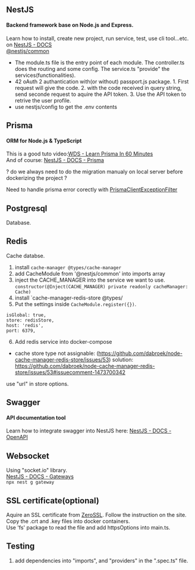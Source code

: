 ## NestJS

#### Backend framework base on Node.js and Express.

Learn how to install, create new project, run service, test, use cli tool...etc. on [NestJS - DOCS](https://docs.nestjs.com)  
[@nestjs/common](http://nestjs-doc.exceptionfound.com/index.html)

- The module.ts file is the entry point of each module. The controller.ts does the routing and some config. The service.ts "provide" the services(functionalities).
- 42 oAuth 2 authantication with(or without) passport.js package. 1. First request will give the code. 2. with the code received in query string, send seconde request to aquire the API token. 3. Use the API token to retrive the user profile.
- use nestjs/config to get the .env contents

## Prisma

#### ORM for Node.js & TypeScript

This is a good tuto video:[WDS - Learn Prisma In 60 Minutes](https://www.youtube.com/watch?v=RebA5J-rlwg)  
And of course: [NestJS - DOCS - Prisma](https://docs.nestjs.com/recipes/prisma)

? do we always need to do the migration manualy on local server before dockerizing the project ?

Need to handle prisma error corectly with [PrismaClientExceptionFilter](https://nestjs-prisma.dev/docs/exception-filter/)

## Postgresql

Database.

## Redis

Cache databse.

1. install `cache-manager @types/cache-manager`
2. add CacheModule from '@nestjs/common' into imports array
3. inject the CACHE_MANAGER into the service we want to use.
   `constructor(@Inject(CACHE_MANAGER) private readonly cacheManager: Cache)`
4. install `cache-manager-redis-store @types/
5. Put the settings inside `CacheModule.register({})`.

```
isGlobal: true,
store: redisStore,
host: 'redis',
port: 6379,
```

6. Add redis service into docker-compose

- cache store type not assignable:
  (https://github.com/dabroek/node-cache-manager-redis-store/issues/53)
  solution:
  https://github.com/dabroek/node-cache-manager-redis-store/issues/53#issuecomment-1473700342

use "url" in store options.

## Swagger

#### API documentation tool

Learn how to integrate swagger into NestJS here: [NestJS - DOCS - OpenAPI](https://docs.nestjs.com/openapi/introduction)

## Websocket

Using "socket.io" library.  
[NestJS - DOCS - Gateways](https://docs.nestjs.com/websockets/gateways)  
`npx nest g gateway`

## SSL certificate(optional)

Aquire an SSL certificate from [ZeroSSL](https://zerossl.com). Follow the instruction on the site.  
Copy the .crt and .key files into docker containers.  
Use 'fs' package to read the file and add httpsOptions into main.ts.

## Testing

1. add dependencies into "imports", and "providers" in the ".spec.ts" file.
